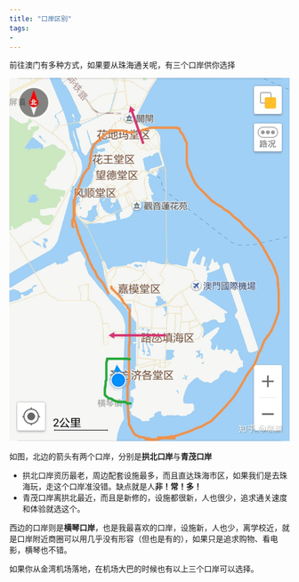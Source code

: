 ```yaml
---
title: "口岸区别"
tags:
- 
---
```


前往澳门有多种方式，如果要从珠海通关呢，有三个口岸供你选择

![|300](Pasted%20image%2020230626172919.png)

如图，北边的箭头有两个口岸，分别是**拱北口岸**与**青茂口岸**

- 拱北口岸资历最老，周边配套设施最多，而且直达珠海市区，如果我们是去珠海玩，走这个口岸准没错。缺点就是人**非！常！多！** 
- 青茂口岸离拱北最近，而且是新修的，设施都很新，人也很少，追求通关速度和体验就选这个。

西边的口岸则是**横琴口岸**，也是我最喜欢的口岸，设施新，人也少，离学校近，就是口岸附近商圈可以用几乎没有形容（但也是有的），如果只是追求购物、看电影，横琴也不错。

如果你从金湾机场落地，在机场大巴的时候也有以上三个口岸可以选择。
